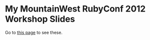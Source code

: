 My MountainWest RubyConf 2012 Workshop Slides
=============================================

Go to [this page](http://srawlins.github.com/MWRC2012-Workshop-Slides) to see these.

